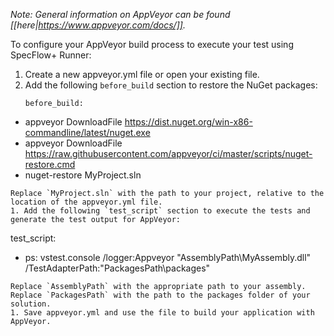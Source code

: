 *Note: General information on AppVeyor can be found [[here|https://www.appveyor.com/docs/]].*

To configure your AppVeyor build process to execute your test using SpecFlow+ Runner:

1. Create a new appveyor.yml file or open your existing file.
1. Add the following `before_build` section to restore the NuGet packages:  
   ```
   before_build:
  - appveyor DownloadFile https://dist.nuget.org/win-x86-commandline/latest/nuget.exe
  - appveyor DownloadFile https://raw.githubusercontent.com/appveyor/ci/master/scripts/nuget-restore.cmd
  - nuget-restore MyProject.sln
   ```
   Replace `MyProject.sln` with the path to your project, relative to the location of the appveyor.yml file.
1. Add the following `test_script` section to execute the tests and generate the test output for AppVeyor:  
   ```
   test_script:
   - ps: vstest.console /logger:Appveyor "AssemblyPath\MyAssembly.dll" /TestAdapterPath:"PackagesPath\packages"
   ```
   Replace `AssemblyPath` with the appropriate path to your assembly. Replace `PackagesPath` with the path to the packages folder of your solution.
1. Save appveyor.yml and use the file to build your application with AppVeyor.